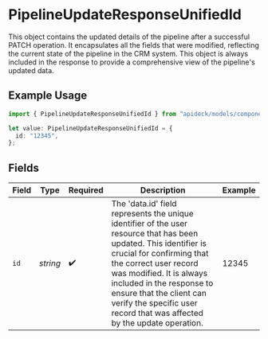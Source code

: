 # PipelineUpdateResponseUnifiedId

This object contains the updated details of the pipeline after a successful PATCH operation. It encapsulates all the fields that were modified, reflecting the current state of the pipeline in the CRM system. This object is always included in the response to provide a comprehensive view of the pipeline's updated data.

## Example Usage

```typescript
import { PipelineUpdateResponseUnifiedId } from "apideck/models/components";

let value: PipelineUpdateResponseUnifiedId = {
  id: "12345",
};
```

## Fields

| Field                                                                                                                                                                                                                                                                                                                                | Type                                                                                                                                                                                                                                                                                                                                 | Required                                                                                                                                                                                                                                                                                                                             | Description                                                                                                                                                                                                                                                                                                                          | Example                                                                                                                                                                                                                                                                                                                              |
| ------------------------------------------------------------------------------------------------------------------------------------------------------------------------------------------------------------------------------------------------------------------------------------------------------------------------------------ | ------------------------------------------------------------------------------------------------------------------------------------------------------------------------------------------------------------------------------------------------------------------------------------------------------------------------------------ | ------------------------------------------------------------------------------------------------------------------------------------------------------------------------------------------------------------------------------------------------------------------------------------------------------------------------------------ | ------------------------------------------------------------------------------------------------------------------------------------------------------------------------------------------------------------------------------------------------------------------------------------------------------------------------------------ | ------------------------------------------------------------------------------------------------------------------------------------------------------------------------------------------------------------------------------------------------------------------------------------------------------------------------------------ |
| `id`                                                                                                                                                                                                                                                                                                                                 | *string*                                                                                                                                                                                                                                                                                                                             | :heavy_check_mark:                                                                                                                                                                                                                                                                                                                   | The 'data.id' field represents the unique identifier of the user resource that has been updated. This identifier is crucial for confirming that the correct user record was modified. It is always included in the response to ensure that the client can verify the specific user record that was affected by the update operation. | 12345                                                                                                                                                                                                                                                                                                                                |